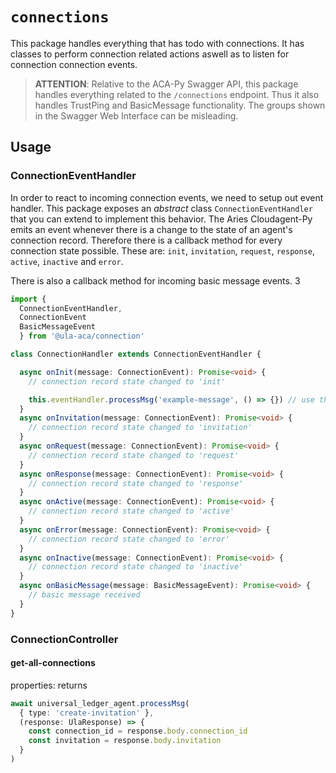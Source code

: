 # `connections`

This package handles everything that has todo with connections. It has classes to perform connection related actions aswell as to listen for connection connection events.

> **ATTENTION**: Relative to the ACA-Py Swagger API, this package handles everything related to the `/connections` endpoint. Thus it also handles TrustPing and BasicMessage functionality. The groups shown in the Swagger Web Interface can be misleading.

## Usage

### ConnectionEventHandler

In order to react to incoming connection events, we need to setup out event handler. This package exposes an _abstract_ class `ConnectionEventHandler` that you can extend to implement this behavior. The Aries Cloudagent-Py emits an event whenever there is a change to the state of an agent's connection record. Therefore there is a callback method for every connection state possible. These are: `init`, `invitation`, `request`, `response`, `active`, `inactive` and `error`.

There is also a callback method for incoming basic message events.
3

```typescript
import {
  ConnectionEventHandler,
  ConnectionEvent
  BasicMessageEvent
  } from '@ula-aca/connection'

class ConnectionHandler extends ConnectionEventHandler {

  async onInit(message: ConnectionEvent): Promise<void> {
    // connection record state changed to 'init'

    this.eventHandler.processMsg('example-message', () => {}) // use this.eventHandler to call the ULA ✉️
  }
  async onInvitation(message: ConnectionEvent): Promise<void> {
    // connection record state changed to 'invitation'
  }
  async onRequest(message: ConnectionEvent): Promise<void> {
    // connection record state changed to 'request'
  }
  async onResponse(message: ConnectionEvent): Promise<void> {
    // connection record state changed to 'response'
  }
  async onActive(message: ConnectionEvent): Promise<void> {
    // connection record state changed to 'active'
  }
  async onError(message: ConnectionEvent): Promise<void> {
    // connection record state changed to 'error'
  }
  async onInactive(message: ConnectionEvent): Promise<void> {
    // connection record state changed to 'inactive'
  }
  async onBasicMessage(message: BasicMessageEvent): Promise<void> {
    // basic message received
  }
}

```

### ConnectionController

#### get-all-connections

properties:
returns

```typescript
await universal_ledger_agent.processMsg(
  { type: 'create-invitation' },
  (response: UlaResponse) => {
    const connection_id = response.body.connection_id
    const invitation = response.body.invitation
  }
)
```
